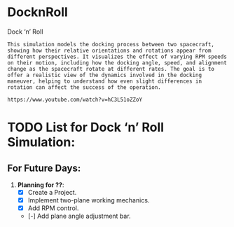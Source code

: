 # DocknRoll
Dock ‘n’ Roll


```
This simulation models the docking process between two spacecraft, showing how their relative orientations and rotations appear from different perspectives. It visualizes the effect of varying RPM speeds on their motion, including how the docking angle, speed, and alignment change as the spacecraft rotate at different rates. The goal is to offer a realistic view of the dynamics involved in the docking maneuver, helping to understand how even slight differences in rotation can affect the success of the operation.
```


```
https://www.youtube.com/watch?v=hC3L51oZZoY
```






# TODO List for Dock ‘n’ Roll Simulation:

## For Future Days:

1. **Planning for ??**:
    - [x] Create a Project.
    - [x] Implement two-plane working mechanics.
    - [x] Add RPM control.
    - [-] Add plane angle adjustment bar.



